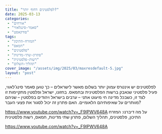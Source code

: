 ```yaml
---
title: "לפלסטינים דחוף יותר?"
date: 2025-03-13
categories: 
 - "אורחים"
 - "סאמר-סינגלאווי"
 - "פודקאסט"
tags: 
 - "המזרח-התיכון"
 - "חמאס"
 - "פלסטינים"
 - "פתרון-שתי-מדינות"
 - "רשות-פלסטינית"
 - "תהליך-השלום"
cover_image: "/assets/img/2025/03/maxresdefault-5.jpg"
layout: "post"
---
```


לפלסטינים יש אינטרס עמוק יותר בשלום מאשר לישראלים – כך טוען סאמר סינג’לאווי, פעיל פלסטיני שנאבק ברשות הפלסטינית ובחמאס. בחזונו, ישראל ופלסטין מתקיימות זו לצד זו, כשבכל מדינה חי מיעוט אתני – ערבים בישראל ויהודים בפלסטין – שניהם מוותרים על שאיפותיהם הלאומיים. האם פתרון זה יכול לסגור את פצעי העבר?

<https://www.youtube.com/watch?v=_F9IPWV648A>
על מה דיברנו: המזרח התיכון, פלסטינים, תהליך השלום, פתרון שתי מדינות, חמאס, רשות פלסטינית

<https://www.youtube.com/watch?v=_F9IPWV648A>
